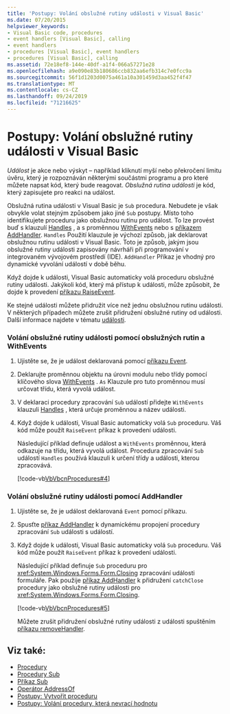 ```yaml
---
title: 'Postupy: Volání obslužné rutiny události v Visual Basic'
ms.date: 07/20/2015
helpviewer_keywords:
- Visual Basic code, procedures
- event handlers [Visual Basic], calling
- event handlers
- procedures [Visual Basic], event handlers
- procedures [Visual Basic], calling
ms.assetid: 72e18ef8-144e-40df-a1f4-066a57271e28
ms.openlocfilehash: a9e090e83b180686ccb832aa6efb314c7e0fcc9a
ms.sourcegitcommit: 56f1d1203d0075a461a10a301459d3aa452f4f47
ms.translationtype: MT
ms.contentlocale: cs-CZ
ms.lasthandoff: 09/24/2019
ms.locfileid: "71216625"
---
```

# <a name="how-to-call-an-event-handler-in-visual-basic"></a>Postupy: Volání obslužné rutiny události v Visual Basic

*Událost* je akce nebo výskyt – například kliknutí myší nebo překročení limitu úvěru, který je rozpoznáván některými součástmi programu a pro které můžete napsat kód, který bude reagovat. *Obslužná rutina události* je kód, který zapisujete pro reakci na událost.

 Obslužná rutina události v Visual Basic je `Sub` procedura. Nebudete je však obvykle volat stejným způsobem jako jiné `Sub` postupy. Místo toho identifikujete proceduru jako obslužnou rutinu pro událost. To lze provést buď s klauzulí [Handles](../../../language-reference/statements/handles-clause.md) , a s proměnnou [WithEvents](../../../language-reference/modifiers/withevents.md) nebo s [příkazem AddHandler](../../../language-reference/statements/addhandler-statement.md). `Handles` Použití klauzule je výchozí způsob, jak deklarovat obslužnou rutinu události v Visual Basic. Toto je způsob, jakým jsou obslužné rutiny události zapisovány návrháři při programování v integrovaném vývojovém prostředí (IDE). `AddHandler` Příkaz je vhodný pro dynamické vyvolání událostí v době běhu.

 Když dojde k události, Visual Basic automaticky volá proceduru obslužné rutiny události. Jakýkoli kód, který má přístup k události, může způsobit, že dojde k provedení [příkazu RaiseEvent](../../../language-reference/statements/raiseevent-statement.md).

 Ke stejné události můžete přidružit více než jednu obslužnou rutinu události. V některých případech můžete zrušit přidružení obslužné rutiny od události. Další informace najdete v tématu [události](../events/index.md).

### <a name="to-call-an-event-handler-using-handles-and-withevents"></a>Volání obslužné rutiny události pomocí obslužných rutin a WithEvents

1. Ujistěte se, že je událost deklarovaná pomocí [příkazu Event](../../../language-reference/statements/event-statement.md).

2. Deklarujte proměnnou objektu na úrovni modulu nebo třídy pomocí klíčového slova [WithEvents](../../../language-reference/modifiers/withevents.md) . `As` Klauzule pro tuto proměnnou musí určovat třídu, která vyvolá událost.

3. V deklaraci procedury zpracování `Sub` událostí přidejte `WithEvents` klauzuli [Handles](../../../language-reference/statements/handles-clause.md) , která určuje proměnnou a název události.

4. Když dojde k události, Visual Basic automaticky volá `Sub` proceduru. Váš kód může použít `RaiseEvent` příkaz k provedení události.

     Následující příklad definuje událost a `WithEvents` proměnnou, která odkazuje na třídu, která vyvolá událost. Procedura zpracování `Sub` událostí `Handles` používá klauzuli k určení třídy a události, kterou zpracovává.

     [!code-vb[VbVbcnProcedures#4](~/samples/snippets/visualbasic/VS_Snippets_VBCSharp/VbVbcnProcedures/VB/Class1.vb#4)]

### <a name="to-call-an-event-handler-using-addhandler"></a>Volání obslužné rutiny události pomocí AddHandler

1. Ujistěte se, že je událost deklarovaná `Event` pomocí příkazu.

2. Spusťte [příkaz AddHandler](../../../language-reference/statements/addhandler-statement.md) k dynamickému propojení procedury zpracování `Sub` události s událostí.

3. Když dojde k události, Visual Basic automaticky volá `Sub` proceduru. Váš kód může použít `RaiseEvent` příkaz k provedení události.

     Následující příklad definuje `Sub` proceduru pro <xref:System.Windows.Forms.Form.Closing> zpracování události formuláře. Pak použije [příkaz AddHandler](../../../language-reference/statements/addhandler-statement.md) k přidružení `catchClose` procedury jako obslužné rutiny události pro <xref:System.Windows.Forms.Form.Closing>.

     [!code-vb[VbVbcnProcedures#5](~/samples/snippets/visualbasic/VS_Snippets_VBCSharp/VbVbcnProcedures/VB/Class1.vb#5)]

     Můžete zrušit přidružení obslužné rutiny události z události spuštěním [příkazu removeHandler](../../../language-reference/statements/removehandler-statement.md).

## <a name="see-also"></a>Viz také:

- [Procedury](index.md)
- [Procedury Sub](sub-procedures.md)
- [Příkaz Sub](../../../language-reference/statements/sub-statement.md)
- [Operátor AddressOf](../../../language-reference/operators/addressof-operator.md)
- [Postupy: Vytvořit proceduru](how-to-create-a-procedure.md)
- [Postupy: Volání procedury, která nevrací hodnotu](how-to-call-a-procedure-that-does-not-return-a-value.md)
